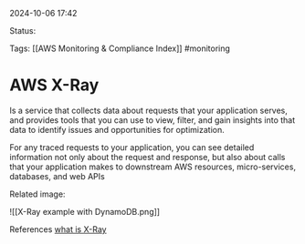 2024-10-06 17:42

Status:

Tags:
[[AWS Monitoring & Compliance Index]]
#monitoring
# AWS X-Ray

Is a service that collects data about requests that your application serves, and provides tools that you can use to view, filter, and gain insights into that data to identify issues and opportunities for optimization.

For any traced requests to your application, you can see detailed information not only about the request and response, but also about calls that your application makes to downstream AWS resources, micro-services, databases, and web APIs

Related image:

![[X-Ray example with DynamoDB.png]]


References 
[what is X-Ray](https://docs.aws.amazon.com/xray/latest/devguide/aws-xray.html)